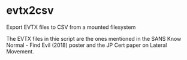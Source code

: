 # evtx2csv
Export EVTX files to CSV from a mounted filesystem

The EVTX files in thie script are the ones mentioned in the SANS Know Normal - Find Evil (2018) poster and the JP Cert paper on Lateral Movement. 
